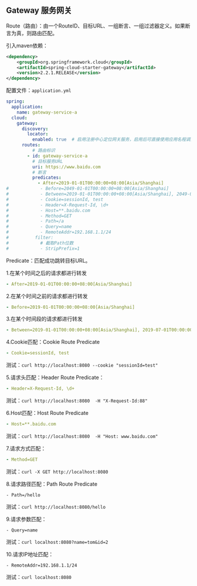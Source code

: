 ## Gateway 服务网关

Route（路由）：由一个RouteID、目标URL、一组断言、一组过滤器定义。如果断言为真，则路由匹配。

引入maven依赖：

```xml
<dependency>
	<groupId>org.springframework.cloud</groupId>
	<artifactId>spring-cloud-starter-gateway</artifactId>
	<version>2.2.1.RELEASE</version>
</dependency>
```

配置文件：`application.yml` 

```yaml
spring:
  application:
    name: gateway-service-a
  cloud:
    gateway:
      discovery:
        locator:
          enabled: true  # 启用注册中心定位网关服务，启用后可直接使用应用名程调用服务
      routes:
          # 路由标识
        - id: gateway-service-a
          # 目标服务URL
          uri: https://www.baidu.com
          # 断言
          predicates:
            - After=2019-01-01T00:00:00+08:00[Asia/Shanghai]
#            - Before=2049-01-01T00:00:00+08:00[Asia/Shanghai]
#            - Between=2019-01-01T00:00:00+08:00[Asia/Shanghai], 2049-01-01T00:00:00+08:00[Asia/Shanghai]
#            - Cookie=sessionId, test
#            - Header=X-Request-Id, \d+
#            - Host=**.baidu.com
#            - Method=GET
#            - Path=/a
#            - Query=name
#            - RemoteAddr=192.168.1.1/24
#          filter:
#            # 截取Path位数
#            - StripPrefix=1
```

 Predicate：匹配成功跳转目标URL。

1.在某个时间之后的请求都进行转发

```yaml
- After=2019-01-01T00:00:00+08:00[Asia/Shanghai]
```

2.在某个时间之前的请求都进行转发

```yaml
- Before=2019-01-01T00:00:00+08:00[Asia/Shanghai]
```

3.在某个时间段的请求都进行转发

```yaml
- Between=2019-01-01T00:00:00+08:00[Asia/Shanghai], 2019-07-01T00:00:00+08:00[Asia/Shanghai]
```

4.Cookie匹配：Cookie Route Predicate

```yaml
- Cookie=sessionId, test
```

测试：`curl http://localhost:8080 --cookie "sessionId=test"`  

5.请求头匹配：Header Route Predicate：

```yaml
- Header=X-Request-Id, \d+
```

测试：`curl http://localhost:8080  -H "X-Request-Id:88"`  

6.Host匹配：Host Route Predicate

```yaml
- Host=**.baidu.com
```

测试：` curl http://localhost:8080  -H "Host: www.baidu.com" `  

7.请求方式匹配：

```yaml
- Method=GET
```

测试：` curl -X GET http://localhost:8080 `

8.请求路径匹配：Path Route Predicate 

```
- Path=/hello
```

测试：` curl http://localhost:8080/hello `  

9.请求参数匹配：

```
- Query=name
```

测试：` curl localhost:8080?name=tom&id=2 `   

10.请求IP地址匹配：

```
- RemoteAddr=192.168.1.1/24
```

测试：` curl localhost:8080 `  
